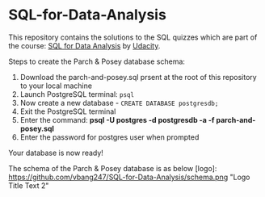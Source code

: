 # SQL-for-Data-Analysis

This repository contains the solutions to the SQL quizzes which are part of the course: [SQL for Data Analysis](https://www.udacity.com/course/sql-for-data-analysis--ud198) by [Udacity](https://www.udacity.com/).

Steps to create the Parch & Posey database schema:
  1. Download the parch-and-posey.sql prsent at the root of this repository to your local machine
  2. Launch PostgreSQL terminal: `psql`
  3. Now create a new database - `CREATE DATABASE postgresdb;`
  4. Exit the PostgreSQL terminal
  5. Enter the command: **psql -U postgres -d postgresdb -a -f parch-and-posey.sql**
  6. Enter the password for postgres user when prompted

Your database is now ready!

The schema of the Parch & Posey database is as below
[logo]: https://github.com/vbang247/SQL-for-Data-Analysis/schema.png "Logo Title Text 2"



